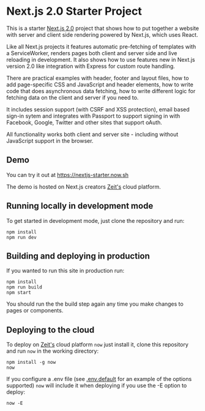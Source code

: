 # Next.js 2.0 Starter Project

This is a starter [Next.js 2.0](https://zeit.co/blog/next) project that shows how to put together a website with server and client side rendering powered by Next.js, which uses React.

Like all Next.js projects it features automatic pre-fetching of templates with a ServiceWorker, renders pages both client and server side and live reloading in development. It also shows how to use features new in Next.js version 2.0 like integration with Express for custom route handling.

There are practical examples with header, footer and layout files, how to add page-specific CSS and JavaScript and header elements, how to write code that does asynchronous data fetching, how to write different logic for fetching data on the client and server if you need to.

It includes session support (with CSRF and XSS protection), email based sign-in sytem and integrates with Passport to support signing in with Facebook, Google, Twitter and other sites that support oAuth.

All functionality works both client and server site - including without JavaScript support in the browser.

## Demo

You can try it out at https://nextjs-starter.now.sh

The demo is hosted on Next.js creators [Zeit's](https://zeit.co) cloud platform.

## Running locally in development mode

To get started in development mode, just clone the repository and run:

    npm install
    npm run dev

## Building and deploying in production

If you wanted to run this site in production run:

    npm install
    npm run build
    npm start

You should run the the build step again any time you make changes to pages or
components.

## Deploying to the cloud

To deploy on [Zeit's](https://zeit.co) cloud platform `now` just install it, clone this repository and run `now` in the working directory:

    npm install -g now
    now

If you configure a .env file (see [.env.default](https://github.com/iaincollins/nextjs-starter/blob/master/.env.default) for an example of the options supported) `now` will include it when deploying if you use the -E option to deploy:

    now -E

